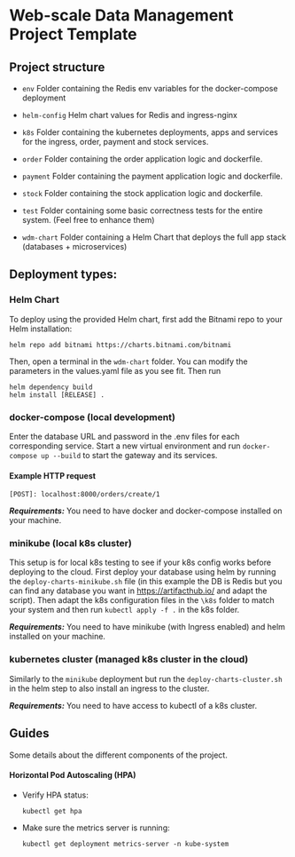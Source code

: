 # Web-scale Data Management Project Template

## Project structure

- `env`
  Folder containing the Redis env variables for the docker-compose deployment
- `helm-config`
  Helm chart values for Redis and ingress-nginx
- `k8s`
  Folder containing the kubernetes deployments, apps and services for the ingress, order, payment and stock services.
- `order`
  Folder containing the order application logic and dockerfile.
- `payment`
  Folder containing the payment application logic and dockerfile.

- `stock`
  Folder containing the stock application logic and dockerfile.

- `test`
  Folder containing some basic correctness tests for the entire system. (Feel free to enhance them)

- `wdm-chart`
  Folder containing a Helm Chart that deploys the full app stack (databases + microservices)

## Deployment types:

### Helm Chart

To deploy using the provided Helm chart, first add the Bitnami repo to your Helm installation:

```console
helm repo add bitnami https://charts.bitnami.com/bitnami
```

Then, open a terminal in the `wdm-chart` folder. You can modify the parameters in the values.yaml file as you see fit. Then run

```console
helm dependency build
helm install [RELEASE] .
```

### docker-compose (local development)

Enter the database URL and password in the .env files for each corresponding service. Start a new virtual environment and run `docker-compose up --build` to start the gateway and its services.

#### Example HTTP request

`[POST]: localhost:8000/orders/create/1`

**_Requirements:_** You need to have docker and docker-compose installed on your machine.

### minikube (local k8s cluster)

This setup is for local k8s testing to see if your k8s config works before deploying to the cloud.
First deploy your database using helm by running the `deploy-charts-minikube.sh` file (in this example the DB is Redis
but you can find any database you want in https://artifacthub.io/ and adapt the script). Then adapt the k8s configuration files in the
`\k8s` folder to match your system and then run `kubectl apply -f .` in the k8s folder.

**_Requirements:_** You need to have minikube (with Ingress enabled) and helm installed on your machine.

### kubernetes cluster (managed k8s cluster in the cloud)

Similarly to the `minikube` deployment but run the `deploy-charts-cluster.sh` in the helm step to also install an ingress to the cluster.

**_Requirements:_** You need to have access to kubectl of a k8s cluster.

## Guides

Some details about the different components of the project.

#### Horizontal Pod Autoscaling (HPA)

- Verify HPA status:

  ```console
  kubectl get hpa
  ```

- Make sure the metrics server is running:
  ```console
  kubectl get deployment metrics-server -n kube-system
  ```
